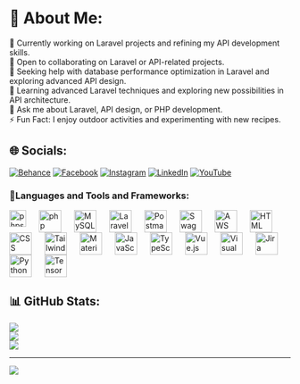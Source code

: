 # 💫 About Me:
🔭 Currently working on Laravel projects and refining my API development skills.<br>👯 Open to collaborating on Laravel or API-related projects.<br>🤝 Seeking help with database performance optimization in Laravel and exploring advanced API design.<br>🌱 Learning advanced Laravel techniques and exploring new possibilities in API architecture.<br>💬 Ask me about Laravel, API design, or PHP development.<br>⚡ Fun Fact: I enjoy outdoor activities and experimenting with new recipes.


## 🌐 Socials:
[![Behance](https://img.shields.io/badge/Behance-1769ff?logo=behance&logoColor=white)](https://behance.net/gts-meghni) [![Facebook](https://img.shields.io/badge/Facebook-%231877F2.svg?logo=Facebook&logoColor=white)](https://facebook.com/mohamed.meghni.7) [![Instagram](https://img.shields.io/badge/Instagram-%23E4405F.svg?logo=Instagram&logoColor=white)](https://instagram.com/gts_meghni) [![LinkedIn](https://img.shields.io/badge/LinkedIn-%230077B5.svg?logo=linkedin&logoColor=white)](https://linkedin.com/in/mohamed-el-amine-meghni-1684a41a3) [![YouTube](https://img.shields.io/badge/YouTube-%23FF0000.svg?logo=YouTube&logoColor=white)](https://youtube.com/@UCWjsxeQlGZmBMsQ9g6XKV-Q) 

### 🧰Languages and Tools and Frameworks:
  <img style="padding-right: 20px;" align="left" width="30" src="https://static-00.iconduck.com/assets.00/phpstorm-icon-2048x2048-rjjm74g9.png" alt="phpstorm" title="phpstorm"/>
  <img style="padding-right: 20px;" align="left" width="40" src="https://github.com/marwin1991/profile-technology-icons/assets/76662862/dbbc299a-8356-45e4-9d2e-a6c21b4569cf" alt="php (elephpant)" title="php (elephpant)"/>
  <img style="padding-right: 20px;" align="left" width="40" src="https://user-images.githubusercontent.com/25181517/183896128-ec99105a-ec1a-4d85-b08b-1aa1620b2046.png" alt="MySQL" title="MySQL"/>
  <img style="padding-right: 20px;" align="left" width="40" src="https://github.com/marwin1991/profile-technology-icons/assets/25181517/afcf1c98-544e-41fb-bf44-edba5e62809a" alt="Laravel" title="Laravel"/>
  <img style="padding-right: 20px;" align="left" width="40" src="https://user-images.githubusercontent.com/25181517/192109061-e138ca71-337c-4019-8d42-4792fdaa7128.png" alt="Postman" title="Postman"/>
  <img style="padding-right: 20px;" align="left" width="40" src="https://user-images.githubusercontent.com/25181517/186711335-a3729606-5a78-4496-9a36-06efcc74f800.png" alt="Swagger" title="Swagger"/>
  <img style="padding-right: 20px;" align="left" width="40" src="https://user-images.githubusercontent.com/25181517/183896132-54262f2e-6d98-41e3-8888-e40ab5a17326.png" alt="AWS" title="AWS"/>
  <img style="padding-right: 20px;" align="left" width="40" src="https://user-images.githubusercontent.com/25181517/192158954-f88b5814-d510-4564-b285-dff7d6400dad.png" alt="HTML" title="HTML"/>
  <img style="padding-right: 20px;" align="left" width="40" src="https://user-images.githubusercontent.com/25181517/183898674-75a4a1b1-f960-4ea9-abcb-637170a00a75.png" alt="CSS" title="CSS"/>
  <img style="padding-right: 20px;" align="left" width="40" src="https://user-images.githubusercontent.com/25181517/202896760-337261ed-ee92-4979-84c4-d4b829c7355d.png" alt="Tailwind CSS" title="Tailwind CSS"/>
  <img style="padding-right: 20px;" align="left" width="40" src="https://user-images.githubusercontent.com/25181517/189716058-71f74b6f-5936-40b5-92e3-00381e35ccb9.png" alt="Material Design" title="Material Design"/>
  <img style="padding-right: 20px;" align="left" width="40" src="https://user-images.githubusercontent.com/25181517/117447155-6a868a00-af3d-11eb-9cfe-245df15c9f3f.png" alt="JavaScript" title="JavaScript"/>
  <img style="padding-right: 20px;" align="left" width="40" src="https://user-images.githubusercontent.com/25181517/183890598-19a0ac2d-e88a-4005-a8df-1ee36782fde1.png" alt="TypeScript" title="TypeScript"/>
  <img style="padding-right: 20px;" align="left" width="40" src="https://user-images.githubusercontent.com/25181517/117448124-a2da9800-af3e-11eb-85d2-bd1b69b65603.png" alt="Vue.js" title="Vue.js"/>
  <img style="padding-right: 20px;" align="left" width="40" src="https://user-images.githubusercontent.com/25181517/192108891-d86b6220-e232-423a-bf5f-90903e6887c3.png" alt="Visual Studio Code" title="Visual Studio Code"/>
  <img style="padding-right: 20px;" align="left" width="40" src="https://user-images.githubusercontent.com/25181517/183912952-83784e94-629d-4c34-a961-ae2ae795b662.png" alt="Jira" title="Jira"/>
  <img style="padding-right: 20px;" align="left" width="40" src="https://user-images.githubusercontent.com/25181517/183423507-c056a6f9-1ba8-4312-a350-19bcbc5a8697.png" alt="Python" title="Python"/>
  <img style="padding-right: 20px;" width="40" src="https://user-images.githubusercontent.com/25181517/223639822-2a01e63a-a7f9-4a39-8930-61431541bc06.png" alt="TensorFlow" title="TensorFlow"/>


## 📊 GitHub Stats:
![](https://github-readme-stats.vercel.app/api?username=GTS-MEGHNI&theme=dark&hide_border=false&include_all_commits=true&count_private=true)<br/>
![](https://github-readme-streak-stats.herokuapp.com/?user=GTS-MEGHNI&theme=dark&hide_border=false)<br/>
![](https://github-readme-stats.vercel.app/api/top-langs/?username=GTS-MEGHNI&theme=dark&hide_border=false&include_all_commits=true&count_private=true&layout=compact)

---
[![](https://visitcount.itsvg.in/api?id=GTS-MEGHNI&icon=0&color=0)](https://visitcount.itsvg.in)

<!-- Proudly created with GPRM ( https://gprm.itsvg.in ) -->
